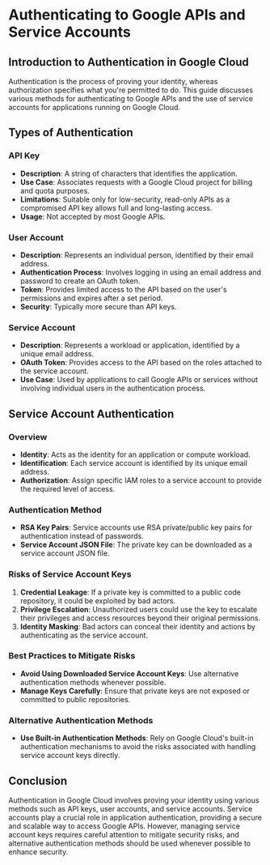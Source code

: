# Authenticating to Google APIs and Service Accounts

## Introduction to Authentication in Google Cloud
Authentication is the process of proving your identity, whereas authorization specifies what you're permitted to do. This guide discusses various methods for authenticating to Google APIs and the use of service accounts for applications running on Google Cloud.

## Types of Authentication

### API Key
- **Description**: A string of characters that identifies the application.
- **Use Case**: Associates requests with a Google Cloud project for billing and quota purposes.
- **Limitations**: Suitable only for low-security, read-only APIs as a compromised API key allows full and long-lasting access.
- **Usage**: Not accepted by most Google APIs.

### User Account
- **Description**: Represents an individual person, identified by their email address.
- **Authentication Process**: Involves logging in using an email address and password to create an OAuth token.
- **Token**: Provides limited access to the API based on the user's permissions and expires after a set period.
- **Security**: Typically more secure than API keys.

### Service Account
- **Description**: Represents a workload or application, identified by a unique email address.
- **OAuth Token**: Provides access to the API based on the roles attached to the service account.
- **Use Case**: Used by applications to call Google APIs or services without involving individual users in the authentication process.

## Service Account Authentication

### Overview
- **Identity**: Acts as the identity for an application or compute workload.
- **Identification**: Each service account is identified by its unique email address.
- **Authorization**: Assign specific IAM roles to a service account to provide the required level of access.

### Authentication Method
- **RSA Key Pairs**: Service accounts use RSA private/public key pairs for authentication instead of passwords.
- **Service Account JSON File**: The private key can be downloaded as a service account JSON file.

### Risks of Service Account Keys
1. **Credential Leakage**: If a private key is committed to a public code repository, it could be exploited by bad actors.
2. **Privilege Escalation**: Unauthorized users could use the key to escalate their privileges and access resources beyond their original permissions.
3. **Identity Masking**: Bad actors can conceal their identity and actions by authenticating as the service account.

### Best Practices to Mitigate Risks
- **Avoid Using Downloaded Service Account Keys**: Use alternative authentication methods whenever possible.
- **Manage Keys Carefully**: Ensure that private keys are not exposed or committed to public repositories.

### Alternative Authentication Methods
- **Use Built-in Authentication Methods**: Rely on Google Cloud's built-in authentication mechanisms to avoid the risks associated with handling service account keys directly.

## Conclusion
Authentication in Google Cloud involves proving your identity using various methods such as API keys, user accounts, and service accounts. Service accounts play a crucial role in application authentication, providing a secure and scalable way to access Google APIs. However, managing service account keys requires careful attention to mitigate security risks, and alternative authentication methods should be used whenever possible to enhance security.